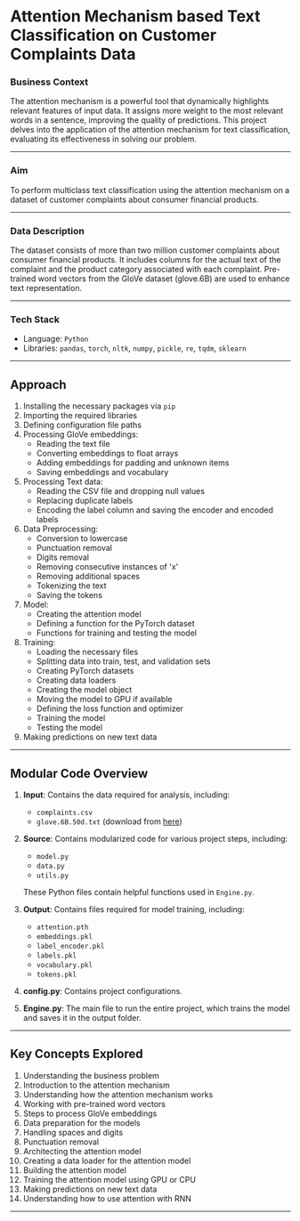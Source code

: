# Attention Mechanism based Text Classification on Customer Complaints Data

### Business Context

The attention mechanism is a powerful tool that dynamically highlights relevant features of input data. It assigns more weight to the most relevant words in a sentence, improving the quality of predictions. This project delves into the application of the attention mechanism for text classification, evaluating its effectiveness in solving our problem.

---

### Aim

To perform multiclass text classification using the attention mechanism on a dataset of customer complaints about consumer financial products.

---

### Data Description

The dataset consists of more than two million customer complaints about consumer financial products. It includes columns for the actual text of the complaint and the product category associated with each complaint. Pre-trained word vectors from the GloVe dataset (glove.6B) are used to enhance text representation.

---

### Tech Stack

- Language: `Python`
- Libraries: `pandas`, `torch`, `nltk`, `numpy`, `pickle`, `re`, `tqdm`, `sklearn`

---

## Approach

1. Installing the necessary packages via `pip`
2. Importing the required libraries
3. Defining configuration file paths
4. Processing GloVe embeddings:
   - Reading the text file
   - Converting embeddings to float arrays
   - Adding embeddings for padding and unknown items
   - Saving embeddings and vocabulary
5. Processing Text data:
   - Reading the CSV file and dropping null values
   - Replacing duplicate labels
   - Encoding the label column and saving the encoder and encoded labels
6. Data Preprocessing:
   - Conversion to lowercase
   - Punctuation removal
   - Digits removal
   - Removing consecutive instances of 'x'
   - Removing additional spaces
   - Tokenizing the text
   - Saving the tokens
7. Model:
   - Creating the attention model
   - Defining a function for the PyTorch dataset
   - Functions for training and testing the model
8. Training:
   - Loading the necessary files
   - Splitting data into train, test, and validation sets
   - Creating PyTorch datasets
   - Creating data loaders
   - Creating the model object
   - Moving the model to GPU if available
   - Defining the loss function and optimizer
   - Training the model
   - Testing the model
9. Making predictions on new text data

---

## Modular Code Overview

1. **Input**: Contains the data required for analysis, including:
   - `complaints.csv`
   - `glove.6B.50d.txt` (download from [here](https://nlp.stanford.edu/projects/glove/))

2. **Source**: Contains modularized code for various project steps, including:
   - `model.py`
   - `data.py`
   - `utils.py`

   These Python files contain helpful functions used in `Engine.py`.

3. **Output**: Contains files required for model training, including:
   - `attention.pth`
   - `embeddings.pkl`
   - `label_encoder.pkl`
   - `labels.pkl`
   - `vocabulary.pkl`
   - `tokens.pkl`

4. **config.py**: Contains project configurations.

5. **Engine.py**: The main file to run the entire project, which trains the model and saves it in the output folder.

---

## Key Concepts Explored

1. Understanding the business problem
2. Introduction to the attention mechanism
3. Understanding how the attention mechanism works
4. Working with pre-trained word vectors
5. Steps to process GloVe embeddings
6. Data preparation for the models
7. Handling spaces and digits
8. Punctuation removal
9. Architecting the attention model
10. Creating a data loader for the attention model
11. Building the attention model
12. Training the attention model using GPU or CPU
13. Making predictions on new text data
14. Understanding how to use attention with RNN

---

